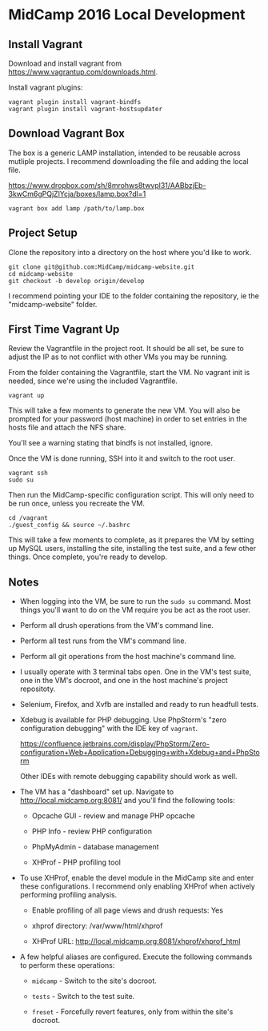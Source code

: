 # MidCamp 2016 Local Development

## Install Vagrant

Download and install vagrant from https://www.vagrantup.com/downloads.html.

Install vagrant plugins:

```
vagrant plugin install vagrant-bindfs
vagrant plugin install vagrant-hostsupdater
```

## Download Vagrant Box

The box is a generic LAMP installation, intended to be reusable across mutliple
projects. I recommend downloading the file and adding the local file.

https://www.dropbox.com/sh/8mrohws8twvpl31/AABbzjEb-3kwCm6gPQjZlYcja/boxes/lamp.box?dl=1

`vagrant box add lamp /path/to/lamp.box`

## Project Setup

Clone the repository into a directory on the host where you'd like to work.

```
git clone git@github.com:MidCamp/midcamp-website.git
cd midcamp-website
git checkout -b develop origin/develop
```

I recommend pointing your IDE to the folder containing the repository, ie the
"midcamp-website" folder.

## First Time Vagrant Up

Review the Vagrantfile in the project root. It should be all set, be sure to
adjust the IP as to not conflict with other VMs you may be running.

From the folder containing the Vagrantfile, start the VM. No vagrant init is
needed, since we're using the included Vagrantfile.

`vagrant up`

This will take a few moments to generate the new VM. You will also be prompted
for your password (host machine) in order to set entries in the hosts file and
attach the NFS share.

You'll see a warning stating that bindfs is not installed, ignore.

Once the VM is done running, SSH into it and switch to the root user.

```
vagrant ssh
sudo su
```

Then run the MidCamp-specific configuration script. This will only need to be
run once, unless you recreate the VM.

```
cd /vagrant
./guest_config && source ~/.bashrc
```

This will take a few moments to complete, as it prepares the VM by setting up
MySQL users, installing the site, installing the test suite, and a few other
things. Once complete, you're ready to develop.

## Notes

* When logging into the VM, be sure to run the `sudo su` command. Most things
  you'll want to do on the VM require you be act as the root user.

* Perform all drush operations from the VM's command line.

* Perform all test runs from the VM's command line.

* Perform all git operations from the host machine's command line.

* I usually operate with 3 terminal tabs open. One in the VM's test suite, one
  in the VM's docroot, and one in the host machine's project repositoty.

* Selenium, Firefox, and Xvfb are installed and ready to run headfull tests.

* Xdebug is available for PHP debugging. Use PhpStorm's "zero configuration
  debugging" with the IDE key of `vagrant`.

  https://confluence.jetbrains.com/display/PhpStorm/Zero-configuration+Web+Application+Debugging+with+Xdebug+and+PhpStorm

  Other IDEs with remote debugging capability should work as well.

* The VM has a "dashboard" set up. Navigate to http://local.midcamp.org:8081/
  and you'll find the following tools:

  * Opcache GUI - review and manage PHP opcache

  * PHP Info - review PHP configuration

  * PhpMyAdmin - database management

  * XHProf - PHP profiling tool

* To use XHProf, enable the devel module in the MidCamp site and enter these
  configurations. I recommend only enabling XHProf when actively performing
  profiling analysis.

  * Enable profiling of all page views and drush requests: Yes

  * xhprof directory: /var/www/html/xhprof

  * XHProf URL: http://local.midcamp.org:8081/xhprof/xhprof_html

* A few helpful aliases are configured. Execute the following commands to
  perform these operations:

  * `midcamp` - Switch to the site's docroot.

  * `tests` - Switch to the test suite.

  * `freset` - Forcefully revert features, only from within the site's docroot.
